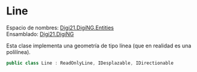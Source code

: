 # Line

Espacio de nombres: [Digi21.DigiNG.Entities](./)  
Ensamblado: [Digi21.DigiNG](../)

Esta clase implementa una geometría de tipo línea \(que en realidad es una polilínea\).

```csharp
public class Line : ReadOnlyLine, IDesplazable, IDirectionable
```

